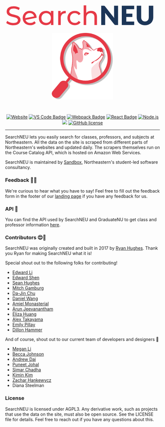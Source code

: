 <br/>
<p align="center">
  <a href="https://searchneu.com/">
    <!-- SVG for our current search logo -->
    <svg
      viewBox="0 0 526 113"
      fill="none"
      xmlns="http://www.w3.org/2000/svg"
      className="logo"
    >
      <path
        d="M27.7865 89.7194C23.0505 89.7194 18.4644 89 14.0282 87.5612C9.65185 86.0625 6.20476 84.1441 3.68689 81.8061L7.01408 74.792C9.41205 76.9502 12.4695 78.7187 16.1863 80.0975C19.9631 81.4164 23.8299 82.0758 27.7865 82.0758C33.0021 82.0758 36.8988 81.2066 39.4767 79.4681C42.0545 77.6696 43.3434 75.3016 43.3434 72.3641C43.3434 70.2059 42.624 68.4673 41.1852 67.1485C39.8064 65.7696 38.0678 64.7205 35.9696 64.0011C33.9313 63.2817 31.0238 62.4724 27.247 61.5732C22.511 60.4341 18.6742 59.2951 15.7367 58.156C12.8591 57.017 10.3712 55.2785 8.27301 52.9405C6.23473 50.5425 5.2156 47.3352 5.2156 43.3186C5.2156 39.9614 6.08486 36.934 7.82339 34.2363C9.62187 31.5385 12.3196 29.3804 15.9166 27.7617C19.5135 26.1431 23.9797 25.3338 29.3152 25.3338C33.0321 25.3338 36.689 25.8134 40.286 26.7726C43.8829 27.7317 46.9703 29.1106 49.5482 30.9091L46.5807 38.103C43.9429 36.4244 41.1253 35.1655 38.1278 34.3262C35.1303 33.4269 32.1928 32.9773 29.3152 32.9773C24.2195 32.9773 20.3828 33.9065 17.805 35.765C15.2871 37.6234 14.0282 40.0214 14.0282 42.9589C14.0282 45.1171 14.7475 46.8856 16.1863 48.2644C17.6251 49.5833 19.3936 50.6324 21.4918 51.4117C23.65 52.1311 26.5576 52.9105 30.2145 53.7498C34.9505 54.8888 38.7573 56.0278 41.6348 57.1669C44.5124 58.3059 46.9703 60.0445 49.0086 62.3825C51.1068 64.7205 52.156 67.8678 52.156 71.8245C52.156 75.1217 51.2567 78.1492 49.4582 80.9068C47.6597 83.6046 44.9321 85.7627 41.2751 87.3814C37.6182 88.9401 33.122 89.7194 27.7865 89.7194ZM85.5262 81.9859C91.2214 81.9859 95.8075 80.0675 99.2846 76.2308L103.961 81.8061C101.862 84.3239 99.1947 86.2423 95.9574 87.5612C92.7801 88.8801 89.2131 89.5395 85.2564 89.5395C80.2207 89.5395 75.7545 88.5204 71.8577 86.4821C67.961 84.3839 64.9336 81.4764 62.7754 77.7595C60.6772 74.0426 59.6281 69.8462 59.6281 65.1701C59.6281 60.554 60.6472 56.3875 62.6855 52.6707C64.7837 48.9538 67.6313 46.0763 71.2283 44.038C74.8852 41.9397 78.9917 40.8906 83.5479 40.8906C87.8642 40.8906 91.7909 41.8798 95.3279 43.8581C98.8649 45.7765 101.683 48.5042 103.781 52.0412C105.879 55.5782 106.958 59.6548 107.018 64.2709L69.16 71.6447C70.359 74.9419 72.3673 77.4897 75.1849 79.2882C78.0625 81.0867 81.5096 81.9859 85.5262 81.9859ZM83.5479 48.1745C80.5504 48.1745 77.8527 48.8639 75.4547 50.2427C73.1167 51.6216 71.2882 53.5699 69.9693 56.0878C68.6505 58.5457 67.991 61.4233 67.991 64.7205V65.6197L98.4753 59.8646C97.6959 56.3875 95.9574 53.5699 93.2597 51.4117C90.5619 49.2536 87.3247 48.1745 83.5479 48.1745ZM164.057 41.3403V89H155.784V81.4464C153.866 84.0842 151.438 86.0925 148.5 87.4713C145.563 88.8501 142.326 89.5395 138.789 89.5395C134.173 89.5395 130.036 88.5204 126.379 86.4821C122.722 84.4438 119.845 81.5963 117.746 77.9393C115.708 74.2225 114.689 69.9661 114.689 65.1701C114.689 60.3742 115.708 56.1477 117.746 52.4908C119.845 48.8339 122.722 45.9863 126.379 43.948C130.036 41.9098 134.173 40.8906 138.789 40.8906C142.206 40.8906 145.353 41.5501 148.231 42.869C151.108 44.1279 153.506 46.0163 155.425 48.5342V41.3403H164.057ZM139.508 81.9859C142.506 81.9859 145.233 81.2965 147.691 79.9177C150.149 78.4789 152.067 76.5006 153.446 73.9827C154.825 71.4049 155.515 68.4673 155.515 65.1701C155.515 61.8729 154.825 58.9654 153.446 56.4475C152.067 53.8697 150.149 51.8913 147.691 50.5125C145.233 49.1337 142.506 48.4443 139.508 48.4443C136.451 48.4443 133.693 49.1337 131.235 50.5125C128.837 51.8913 126.919 53.8697 125.48 56.4475C124.101 58.9654 123.412 61.8729 123.412 65.1701C123.412 68.4673 124.101 71.4049 125.48 73.9827C126.919 76.5006 128.837 78.4789 131.235 79.9177C133.693 81.2965 136.451 81.9859 139.508 81.9859ZM188.664 49.3435C190.163 46.5858 192.381 44.4876 195.319 43.0488C198.256 41.61 201.823 40.8906 206.02 40.8906V49.2536C205.54 49.1936 204.88 49.1636 204.041 49.1636C199.365 49.1636 195.678 50.5725 192.981 53.3901C190.343 56.1477 189.024 60.1044 189.024 65.2601V89H180.391V41.3403H188.664V49.3435ZM236.993 89.5395C232.137 89.5395 227.791 88.4904 223.954 86.3922C220.177 84.294 217.209 81.4164 215.051 77.7595C212.893 74.0426 211.814 69.8462 211.814 65.1701C211.814 60.4941 212.893 56.3276 215.051 52.6707C217.209 48.9538 220.177 46.0763 223.954 44.038C227.791 41.9397 232.137 40.8906 236.993 40.8906C241.309 40.8906 245.146 41.7599 248.503 43.4984C251.92 45.237 254.558 47.7548 256.416 51.052L249.852 55.2785C248.353 53.0004 246.495 51.2918 244.277 50.1528C242.058 49.0138 239.601 48.4443 236.903 48.4443C233.785 48.4443 230.968 49.1337 228.45 50.5125C225.992 51.8913 224.044 53.8697 222.605 56.4475C221.226 58.9654 220.537 61.8729 220.537 65.1701C220.537 68.5273 221.226 71.4948 222.605 74.0726C224.044 76.5905 225.992 78.5388 228.45 79.9177C230.968 81.2965 233.785 81.9859 236.903 81.9859C239.601 81.9859 242.058 81.4164 244.277 80.2774C246.495 79.1383 248.353 77.4298 249.852 75.1517L256.416 79.2882C254.558 82.5854 251.92 85.1333 248.503 86.9317C245.146 88.6703 241.309 89.5395 236.993 89.5395ZM292.427 40.8906C298.482 40.8906 303.278 42.6591 306.815 46.1962C310.412 49.6732 312.21 54.7989 312.21 61.5732V89H303.577V62.5623C303.577 57.9462 302.468 54.4692 300.25 52.1311C298.032 49.7931 294.855 48.6241 290.718 48.6241C286.042 48.6241 282.355 50.0029 279.657 52.7606C276.96 55.4583 275.611 59.355 275.611 64.4507V89H266.978V22.2764H275.611V48.0846C277.409 45.8065 279.747 44.038 282.625 42.779C285.562 41.5201 288.83 40.8906 292.427 40.8906Z"
        fill=#E63946
      />
      <path
        d="M383.886 23.4903V89H375.972C374.803 89 373.814 88.8202 373.005 88.4605C372.226 88.0708 371.446 87.4113 370.667 86.4821L339.778 47.4101C339.898 48.5791 339.973 49.7182 340.003 50.8272C340.063 51.9063 340.093 52.9255 340.093 53.8847V89H326.694V23.4903H334.697C335.357 23.4903 335.911 23.5203 336.361 23.5803C336.811 23.6402 337.215 23.7601 337.575 23.9399C337.935 24.0898 338.279 24.3146 338.609 24.6144C338.939 24.9141 339.313 25.3188 339.733 25.8284L370.892 65.1701C370.742 63.9112 370.637 62.6972 370.577 61.5282C370.517 60.3292 370.487 59.2052 370.487 58.156V23.4903H383.886ZM411.883 35.1805V50.4675H432.476V61.708H411.883V77.3099H438.77V89H396.596V23.4903H438.77V35.1805H411.883ZM475.481 76.9951C477.519 76.9951 479.333 76.6654 480.922 76.006C482.54 75.3166 483.904 74.3424 485.013 73.0834C486.122 71.8245 486.961 70.2958 487.531 68.4973C488.13 66.6689 488.43 64.6006 488.43 62.2926V23.4903H503.627V62.2926C503.627 66.3092 502.968 69.9961 501.649 73.3532C500.36 76.7104 498.502 79.6029 496.074 82.0309C493.646 84.4588 490.693 86.3472 487.216 87.6961C483.739 89.045 479.827 89.7194 475.481 89.7194C471.105 89.7194 467.178 89.045 463.701 87.6961C460.224 86.3472 457.272 84.4588 454.844 82.0309C452.416 79.6029 450.557 76.7104 449.268 73.3532C447.979 69.9961 447.335 66.3092 447.335 62.2926V23.4903H462.532V62.2476C462.532 64.5556 462.817 66.6239 463.386 68.4524C463.986 70.2508 464.84 71.7945 465.949 73.0834C467.058 74.3424 468.407 75.3166 469.996 76.006C471.614 76.6654 473.443 76.9951 475.481 76.9951Z"
        fill="#1C3557"
      />
    </svg>
  </a>
  <img alt="husky" src="./public/husky-red.png" width="200"/>
</p>
<br/>
<p align="center">
  <a href="https://searchneu.com"><img src="https://img.shields.io/website/https/searchneu.com.svg" alt="Website"></a> <a href="https://code.visualstudio.com/"><img src="https://badges.aleen42.com/src/visual_studio.svg" alt="VS Code Badge"></a> <a href="https://webpack.js.org/"><img src="https://cdn.rawgit.com/aleen42/badges/master/src/webpack.svg" alt="Webpack Badge"></a> <a href="https://reactjs.org/"><img src="https://cdn.rawgit.com/aleen42/badges/master/src/react.svg" alt="React Badge"></a>  <a href="https://nodejs.org/en/"><img src="https://cdn.rawgit.com/aleen42/badges/master/src/node.svg" alt="Node.js"></a> <a href="https://www.docker.com/"><img src="https://badges.aleen42.com/src/docker.svg"></a> <a href="https://github.com/sandboxnu/searchneu/blob/master/LICENSE"><img src="https://img.shields.io/badge/license-AGPLv3-blue.svg" alt="GitHub license"></a>
</p>

---

SearchNEU lets you easily search for classes, professors, and subjects at Northeastern. All the data on the site is scraped from different parts of Northeastern's websites and updated daily. The scrapers themselves run on the Course Catalog API, which is hosted on Amazon Web Services.

SearchNEU is maintained by [Sandbox](https://www.sandboxnu.com/), Northeastern's student-led software consultancy.

### Feedback 🤔📝

We're curious to hear what you have to say! Feel free to fill out the feedback form in the footer of our [landing page]("https://searchneu.com/NEU") if you have any feedback for us.

### API 🔌

You can find the API used by SearchNEU and GraduateNU to get class and professor information [here](https://github.com/sandboxnu/course-catalog-api).

### Contributors 😍🎉

SearchNEU was originally created and built in 2017 by [Ryan Hughes](https://github.com/ryanhugh). Thank you Ryan for making SearchNEU what it is!

Special shout out to the following folks for contributing!

- [Edward Li](https://github.com/NEUDitao)
- [Edward Shen](https://github.com/edward-shen)
- [Sean Hughes](https://github.com/seanhugh)
- [Mitch Gamburg](https://github.com/gamburgm)
- [Da-Jin Chu](https://github.com/dajinchu)
- [Daniel Wang](https://github.com/zefwang)
- [Amiel Monasterial](https://github.com/amielmon)
- [Arun Jeevanantham](https://github.com/ArunJ98)
- [Eliza Huang](https://github.com/lizzij)
- [Alex Takayama](https://github.com/bugsalexander)
- [Emily Pillay](https://github.com/epillay)
- [Dillon Hammer](https://github.com/dillonhammer)

And of course, shout out to our current team of developers and designers 💖

- [Megan Li](https://github.com/megandouli)
- [Becca Johnson](https://github.com/beccajohnson17)
- [Andrew Dai](https://github.com/andrewydai)
- [Puneet Johal](https://github.com/puneetjohal)
- [Simar Chadha](https://github.com/SimChadha)
- [Kimin Kim](https://github.com/kiminkim724)
- [Zachar Hankewycz](https://github.com/hankewyczz)
- Diana Steelman

### License

SearchNEU is licensed under AGPL3. Any derivative work, such as projects that use the data on the site, must also be open source. See the LICENSE file for details. Feel free to reach out if you have any questions about this.
